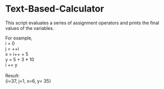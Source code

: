 # Text-Based-Calculator
This script evaluates a series of assignment operators and prints the final values of the variables.

For example,<br/>
i = 0<br/>
j = ++i<br/>
x = i++ + 5<br/>
y = 5 + 3 * 10<br/>
i += y<br/>
<br/>
Result:<br/>
{i=37, j=1, x=6, y= 35}
